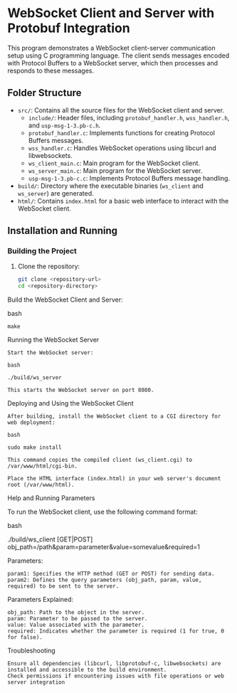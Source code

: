 # WebSocket Client and Server with Protobuf Integration

This program demonstrates a WebSocket client-server communication setup using C programming language. The client sends messages encoded with Protocol Buffers to a WebSocket server, which then processes and responds to these messages.

## Folder Structure

- `src/`: Contains all the source files for the WebSocket client and server.
  - `include/`: Header files, including `protobuf_handler.h`, `wss_handler.h`, and `usp-msg-1-3.pb-c.h`.
  - `protobuf_handler.c`: Implements functions for creating Protocol Buffers messages.
  - `wss_handler.c`: Handles WebSocket operations using libcurl and libwebsockets.
  - `ws_client_main.c`: Main program for the WebSocket client.
  - `ws_server_main.c`: Main program for the WebSocket server.
  - `usp-msg-1-3.pb-c.c`: Implements Protocol Buffers message handling.
- `build/`: Directory where the executable binaries (`ws_client` and `ws_server`) are generated.
- `html/`: Contains `index.html` for a basic web interface to interact with the WebSocket client.

## Installation and Running

### Building the Project

1. Clone the repository:

   ```bash
   git clone <repository-url>
   cd <repository-directory>
Build the WebSocket Client and Server:

bash

    make

Running the WebSocket Server

    Start the WebSocket server:

    bash

    ./build/ws_server

    This starts the WebSocket server on port 8080.

Deploying and Using the WebSocket Client

    After building, install the WebSocket client to a CGI directory for web deployment:

    bash

    sudo make install

    This command copies the compiled client (ws_client.cgi) to /var/www/html/cgi-bin.

    Place the HTML interface (index.html) in your web server's document root (/var/www/html).

Help and Running Parameters

To run the WebSocket client, use the following command format:

bash

./build/ws_client [GET|POST] obj_path=/path&param=parameter&value=somevalue&required=1

Parameters:

    param1: Specifies the HTTP method (GET or POST) for sending data.
    param2: Defines the query parameters (obj_path, param, value, required) to be sent to the server.

Parameters Explained:

    obj_path: Path to the object in the server.
    param: Parameter to be passed to the server.
    value: Value associated with the parameter.
    required: Indicates whether the parameter is required (1 for true, 0 for false).

Troubleshooting

    Ensure all dependencies (libcurl, libprotobuf-c, libwebsockets) are installed and accessible to the build environment.
    Check permissions if encountering issues with file operations or web server integration
